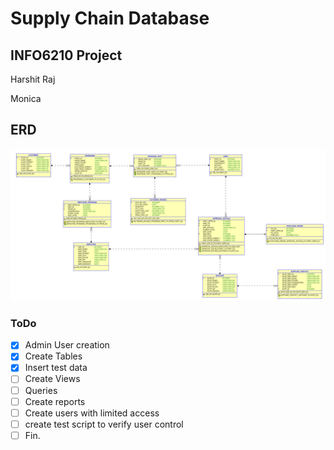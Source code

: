 # Supply Chain Database

## INFO6210 Project

Harshit Raj

Monica

## ERD

![ERD](ERD.png)

### ToDo

- [x] Admin User creation
- [x] Create Tables
- [x] Insert test data
- [ ] Create Views
- [ ] Queries
- [ ] Create reports
- [ ] Create users with limited access
- [ ] create test script to verify user control
- [ ] Fin.
